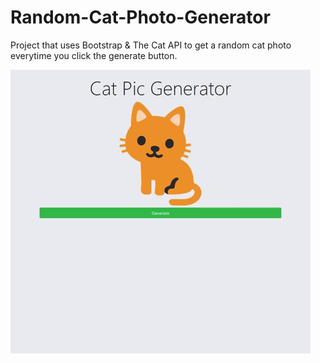 # Random-Cat-Photo-Generator
Project that uses Bootstrap &amp; The Cat API to get a random cat photo everytime you click the generate button.

![](giphy.gif )
